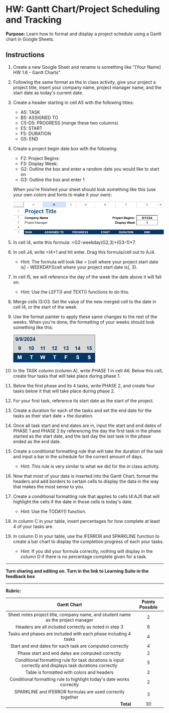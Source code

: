#  HW: Gantt Chart/Project Scheduling and Tracking

**Purpose:** Learn how to format and display a project schedule using a Gantt chart in Google Sheets.

## Instructions
1. Create a new Google Sheet and rename is something like "[Your Name] HW 1.6 - Gantt Charts"
2. Following the same format as the in class activity, give your project a project title, insert your company name, project manager name, and the start date as today's current date. 
3. Create a header starting in cell A5 with the following titles:
      
      * A5: TASK
      * B5: ASSIGNED TO
      * C5-D5: PROGRESS (merge these two columns)
      * E5: START
      * F5: DURATION
      * G5: END

4. Create a project begin date box with the following:

      * F2: Project Begins:
      * F3: Display Week:
      * G2: Outline the box and enter a random date you would like to start on
      * G3: Outline the box and enter 1

    When you're finished your sheet should look something like this (use your own colors and fonts to make it your own):

    ![header_format.png](images/header_format.png)

5. In cell I4, write this formula: =G2-weekday(G2,3)+(G3-1)*7.
6. In cell J4, write =I4+1 and hit enter. Drag this formula/cell out to AJ4.

   - Hint: The formula will look like = [cell where your project start date is] - WEEKDAY([cell where your project start date is], 3).
    
7. In cell I5, we will reference the day of the week the date above it will fall on.
   
   - Hint: Use the LEFT() and TEXT() functions to do this.
    
8. Merge cells I3:O3. Set the value of the new merged cell to the date in cell I4, or the start of the week.
9. Use the format painter to apply these same changes to the rest of the weeks. When you're done, the formatting of your weeks should look something like this:

      ![week_view.png](images/week_view.png)

10. In the TASK column (column A), write PHASE 1 in cell A6. Below this cell, create four tasks that will take place during phase 1.
11. Below the first phase and its 4 tasks, write PHASE 2, and create four tasks below it that will take place during phase 2.
12. For your first task, reference its start date as the start of the project. 
13. Create a duration for each of the tasks and set the end date for the tasks as their start date + the duration.
14. Once all task start and end dates are in, input the start and end dates of PHASE 1 and PHASE 2 by referencing the day the first task in the phase started as the start date, and the last day the last task in the phase ended as the end date.
15. Create a conditional formatting rule that will take the duration of the task and input a bar in the schedule for the correct amount of days.
    
    - Hint: This rule is very similar to what we did for the in class activity.
    
16. Now that most of your data is inserted into the Gantt Chart, format the headers and add borders to certain cells to display the data in the way that makes the most sense to you.
17. Create a conditional formatting rule that applies to cells I4:AJ5 that will highlight the cells if the date in those cells is today's date.
    
    - Hint: Use the TODAY() function.
    
18. In column C in your table, insert percentages for how complete at least 4 of your tasks are. 
19. In column D in your table, use the IFERROR and SPARKLINE function to create a bar chart to display the completion progress of each your tasks.
    
    - Hint: If you did your formula correctly, nothing will display in the column D if there is no percentage complete given for a task.

---


**Turn sharing and editing on. Turn in the link to Learning Suite in the feedback box**

---

**Rubric:**

|                                               Gantt Chart                                               | Points Possible |
|:-------------------------------------------------------------------------------------------------------:|:---------------:|
|            Sheet notes project title, company name, and student name as the project manager             |        2        |
|                          Headers are all included correctly as noted in step 3                          |        6        |
|                     Tasks and phases are included with each phase including 4 tasks                     |        4        |
|                        Start and end dates for each task are computed correctly                         |        4        |
|                            Phase start and end dates are computed correctly                             |        2        |
| Conditional formatting rule for task durations is input correctly and displays task durations correctly |        5        |
|                               Table is formatted with colors and headers                                |        2        |
|                  Conditional formatting rule to highlight today's date works correctly                  |        2        |
|                       SPARKLINE and IFERROR formulas are used correctly together                        |        3        |
|                             <div style="text-align: right">**Total**</div>                              |       30        |
